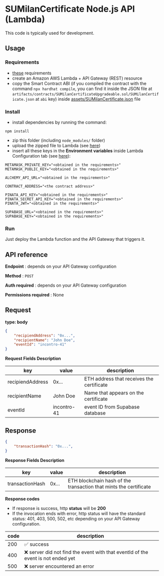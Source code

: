 # SUMilanCertificate Node.js API (Lambda)
This code is typically used for development.

## Usage
### Requirements
- [these](../README.md#requirements) requirements
- create an Amazon AWS Lambda + API Gateway (REST) resource
- copy the Smart Contract ABI (if you compiled the contract with the command `npx hardhat compile`, you can find it inside the JSON file at `artifacts/contracts/SUMilanCertificateUpgradeable.sol/SUMilanCertificate.json` at `abi` key) inside [assets/SUMilanCertificate.json](assets/SUMilanCertificate.json) file

### Install
- install dependencies by running the command:
```
npm install
```
- zip this folder (including `node_modules/` folder)
- upload the zipped file to Lambda (see [here](https://docs.aws.amazon.com/lambda/latest/dg/configuration-function-zip.html))
- insert all these keys in the **Environment variables** inside Lambda Configuration tab (see [here](https://docs.aws.amazon.com/lambda/latest/dg/configuration-envvars.html)):
```
METAMASK_PRIVATE_KEY="<obtained in the requirements>"
METAMASK_PUBLIC_KEY="<obtained in the requirements>"

ALCHEMY_API_URL="<obtained in the requirements>"

CONTRACT_ADDRESS="<the contract address>"

PINATA_API_KEY="<obtained in the requirements>"
PINATA_SECRET_API_KEY="<obtained in the requirements>"
PINATA_JWT="<obtained in the requirements>"

SUPABASE_URL="<obtained in the requirements>"
SUPABASE_KEY="<obtained in the requirements>"
```
### Run
Just deploy the Lambda function and the API Gateway that triggers it.

## API reference
**Endpoint** : depends on your API Gateway configuration

**Method** : `POST`

**Auth required** : depends on your API Gateway configuration

**Permissions required** : None

## Request

**type: body**

```json
{
    "recipiendAddress": "0x...",
    "recipientName": "John Doe",
    "eventId": "incontro-41"
}
```

**Request Fields Description**

| key | value | description |
|------------|--------------|-------------|
| recipiendAddress  |  0x... | ETH address that receives the certificate |
| recipientName  | John Doe | Name that appears on the certificate |
| eventId  | incontro-41 | event ID from Supabase database |

## Response

```json
{
    "transactionHash": "0x...",
}
```

**Response Fields Description**

| key | value | description |
|------------|--------------|-------------|
| transactionHash  |  0x... | ETH blockchain hash of the transaction that mints the certificate  |

**Response codes**

- If response is success, http **status** will be **200**
- If the invocation ends with error, http status will have the standard status: 401, 403, 500, 502, etc depending on your API Gateway configuration.

| code | description |
|------------|-------------|
| 200  | ✅ success  |
| 400  | ❌ server did not find the event with that eventId of the event is not ended yet |
| 500  | ❌ server encountered an error  |
